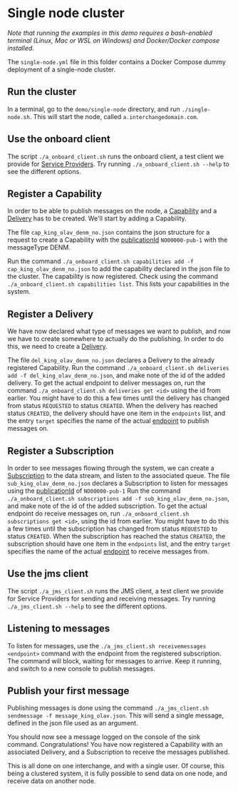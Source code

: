 # Single node cluster

*Note that running the examples in this demo requires a bash-enabled terminal (Linux, Mac or WSL on Windows) and Docker/Docker compose installed.*

The `single-node.yml` file in this folder contains a Docker Compose dummy deployment of a single-node cluster.

## Run the cluster

In a terminal, go to the `demo/single-node` directory, and run `./single-node.sh`.
This will start the node, called `a.interchangedomain.com`.

## Use the onboard client
The script `./a_onboard_client.sh` runs the onboard client, a test client we provide for [Service Providers](../../GLOSSARY.md#service-provider).
Try running `./a_onboard_client.sh --help` to see the different options.

## Register a Capability

In order to be able to publish messages on the node, a [Capability](../../GLOSSARY.md#capability) and a [Delivery](../../GLOSSARY.md#delivery) has to be created.
We'll start by adding a Capability.

The file `cap_king_olav_denm_no.json` contains the json structure for a request to create a Capability with the [publicationId](../../GLOSSARY.md#publicationid) `NO00000-pub-1` with the messageType DENM.

Run the command `./a_onboard_client.sh capabilities add -f cap_king_olav_denm_no.json` to add the capability declared in the json file to the cluster.
The capability is now registered. Check using the command `./a_onboard_client.sh capabilities list`. This lists your capabilities in the system.

## Register a Delivery

We have now declared what type of messages we want to publish, and now we have to create somewhere to actually do the publishing.
In order to do this, we need to create a [Delivery](../../GLOSSARY.md#delivery).

The file `del_king_olav_denm_no.json` declares a Delivery to the already registered Capability. 
Run the command `./a_onboard_client.sh deliveries add -f del_king_olav_denm_no.json`, and make note of the id of the added delivery.
To get the actual endpoint to deliver messages on, run the command `./a_onboard_client.sh deliveries get <id>` using the id from earlier.
You might have to do this a few times until the delivery has changed from status `REQUESTED` to status `CREATED`.
When the delivery has reached status `CREATED`, the delivery should have one item in the `endpoints` list, and the entry `target` specifies the name
of the actual [endpoint](../../GLOSSARY.md#endpoint) to publish messages on.

## Register a Subscription

In order to see messages flowing through the system, we can create a [Subscription](../../GLOSSARY.md#subscription) to the data stream, and listen to the associated queue.
The file `sub_king_olav_denm_no.json` declares a Subscription to listen for messages using the [publicationId](../../GLOSSARY.md#publicationid) of `NO00000-pub-1`
Run the command `./a_onboard_client.sh subscriptions add -f sub_king_olav_denm_no.json`, and make note of the id of the added subscription.
To get the actual endpoint do receive messages on, run `./a_onboard_client.sh subscriptions get <id>`, using the id from earlier.
You might have to do this a few times until the subscription has changed from status `REQUESTED` to status `CREATED`.
When the subscription has reached the status `CREATED`, the subscription should have one item in the `endpoints` list, and the entry `target` specifies the name
of the actual [endpoint](../../GLOSSARY.md#endpoint) to receive messages from.

## Use the jms client
The script `./a_jms_client.sh` runs the JMS client, a test client we provide for Service Providers for sending and receiving messages.
Try running `./a_jms_client.sh --help` to see the different options.

## Listening to messages

To listen for messages, use the `./a_jms_client.sh receivemessages <endpoint>` command with the endpoint from the registered subscription. The command will 
block, waiting for messages to arrive. Keep it running, and switch to a new console to publish messages.

## Publish your first message

Publishing messages is done using the command `./a_jms_client.sh sendmessage -f message_king_olav.json`. This will send a single message, defined in the json file used
as an argument. 

You should now see a message logged on the console of the sink command. 
Congratulations! You have now registered a Capability with an associated Delivery, and a Subscription to receive the messages published.

This is all done on one interchange, and with a single user. Of course, this being a clustered system, it is fully possible to send data on one node, 
and receive data on another node.

